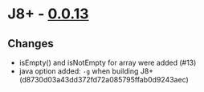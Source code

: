 # J8+ - [0.0.13](https://github.com/Kevin-Lee/j8plus/issues?q=milestone%3A0.0.13+is%3Aclosed)

## Changes

* isEmpty() and isNotEmpty for array were added (#13)
* java option added: `-g` when building J8+ (d8730d03a43dd372fd72a085795ffab0d9243aec)
